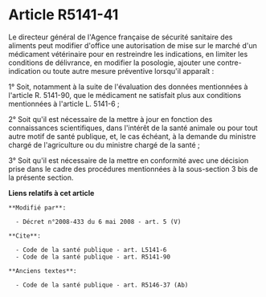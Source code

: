 # Article R5141-41

Le directeur général de l'Agence française de sécurité sanitaire des aliments peut modifier d'office une autorisation de mise
sur le marché d'un médicament vétérinaire pour en restreindre les indications, en limiter les conditions de délivrance, en
modifier la posologie, ajouter une contre-indication ou toute autre mesure préventive lorsqu'il apparaît : 

1° Soit, notamment à la suite de l'évaluation des données mentionnées à l'article R. 5141-90, que le médicament ne satisfait
plus aux conditions mentionnées à l'article L. 5141-6 ; 

2° Soit qu'il est nécessaire de la mettre à jour en fonction des connaissances scientifiques, dans l'intérêt de la santé
animale ou pour tout autre motif de santé publique, et, le cas échéant, à la demande du ministre chargé de l'agriculture ou
du ministre chargé de la santé ; 

3° Soit qu'il est nécessaire de la mettre en conformité avec une décision prise dans le cadre des procédures mentionnées à la
sous-section 3 bis de la présente section.

**Liens relatifs à cet article**

	**Modifié par**:

	  - Décret n°2008-433 du 6 mai 2008 - art. 5 (V)

	**Cite**:

	  - Code de la santé publique - art. L5141-6
	  - Code de la santé publique - art. R5141-90

	**Anciens textes**:

	  - Code de la santé publique - art. R5146-37 (Ab)
